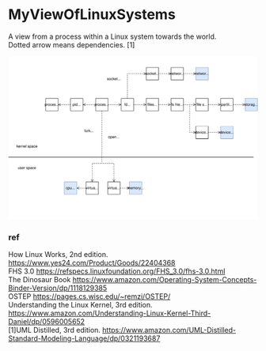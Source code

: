# MyViewOfLinuxSystems

A view from a process within a Linux system towards the world.  
Dotted arrow means dependencies. [1]

![Diagram: A view from a process within a Linux system towards the world. A process leverages devices via abstractions provided by the kernel.](https://github.com/lsc4719/MyViewOfComputerSystem/blob/main/process-view-0.drawio.svg)


### ref
How Linux Works, 2nd edition. https://www.yes24.com/Product/Goods/22404368  
FHS 3.0 https://refspecs.linuxfoundation.org/FHS_3.0/fhs-3.0.html  
The Dinosaur Book https://www.amazon.com/Operating-System-Concepts-Binder-Version/dp/1118129385  
OSTEP https://pages.cs.wisc.edu/~remzi/OSTEP/  
Understanding the Linux Kernel, 3rd edition. https://www.amazon.com/Understanding-Linux-Kernel-Third-Daniel/dp/0596005652  
[1]UML Distilled, 3rd edition. https://www.amazon.com/UML-Distilled-Standard-Modeling-Language/dp/0321193687  
